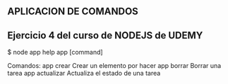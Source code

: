 ## APLICACION DE COMANDOS

## Ejercicio 4 del curso de NODEJS de UDEMY


$ node app help
app [command]

Comandos:
  app crear       Crear un elemento por hacer
  app borrar      Borrar una tarea
  app actualizar  Actualiza el estado de una tarea

